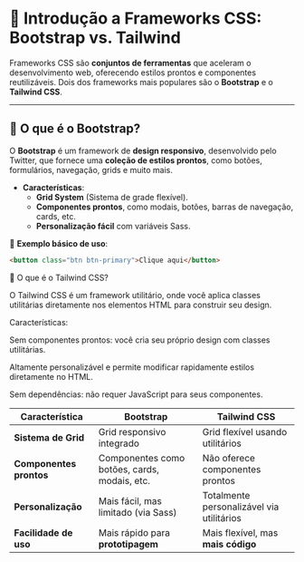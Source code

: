 # 🧰 Introdução a Frameworks CSS: Bootstrap vs. Tailwind

Frameworks CSS são **conjuntos de ferramentas** que aceleram o desenvolvimento web, oferecendo estilos prontos e componentes reutilizáveis. Dois dos frameworks mais populares são o **Bootstrap** e o **Tailwind CSS**.

---

## 🧩 **O que é o Bootstrap?**

O **Bootstrap** é um framework de **design responsivo**, desenvolvido pelo Twitter, que fornece uma **coleção de estilos prontos**, como botões, formulários, navegação, grids e muito mais.

- **Características**:
  - **Grid System** (Sistema de grade flexível).
  - **Componentes prontos**, como modais, botões, barras de navegação, cards, etc.
  - **Personalização fácil** com variáveis Sass.

📘 **Exemplo básico de uso**:
```html
<button class="btn btn-primary">Clique aqui</button>
```
🔹 O que é o Tailwind CSS?

O Tailwind CSS é um framework utilitário, onde você aplica classes utilitárias diretamente nos elementos HTML para construir seu design.

Características:

Sem componentes prontos: você cria seu próprio design com classes utilitárias.

Altamente personalizável e permite modificar rapidamente estilos diretamente no HTML.

Sem dependências: não requer JavaScript para seus componentes.

| Característica          | **Bootstrap**                                | **Tailwind CSS**                          |
| ----------------------- | -------------------------------------------- | ----------------------------------------- |
| **Sistema de Grid**     | Grid responsivo integrado                    | Grid flexível usando utilitários          |
| **Componentes prontos** | Componentes como botões, cards, modais, etc. | Não oferece componentes prontos           |
| **Personalização**      | Mais fácil, mas limitado (via Sass)          | Totalmente personalizável via utilitários |
| **Facilidade de uso**   | Mais rápido para **prototipagem**            | Mais flexível, mas **mais código**        |
